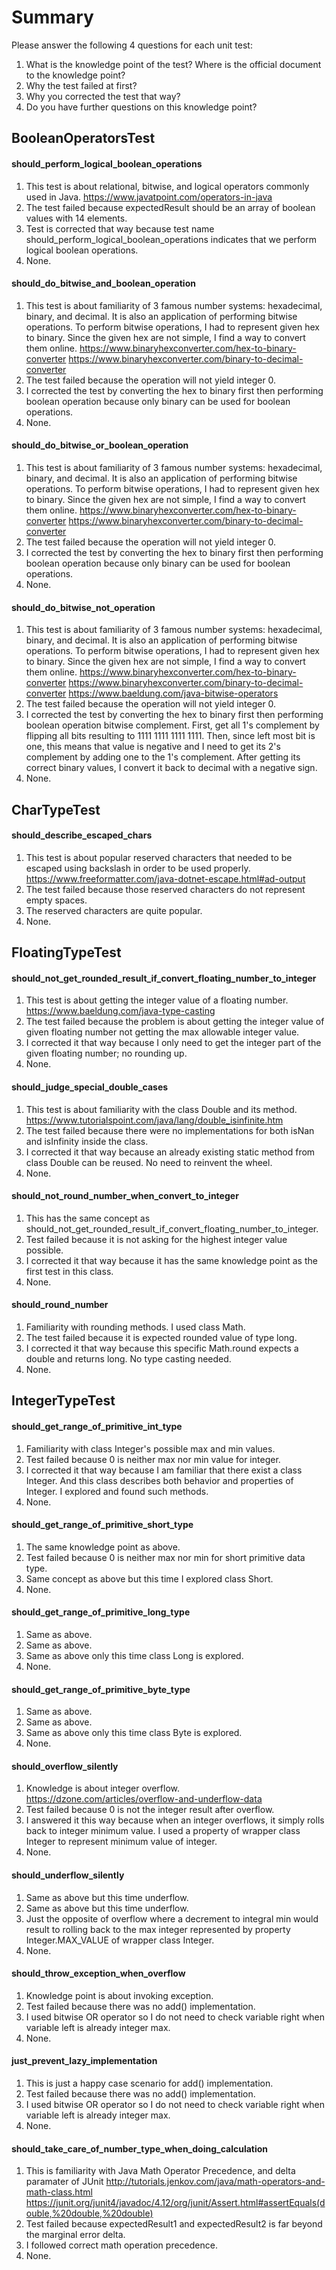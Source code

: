 # Summary

Please answer the following 4 questions for each unit test:
1. What is the knowledge point of the test? Where is the official document to the knowledge point?
2. Why the test failed at first?
3. Why you corrected the test that way?
4. Do you have further questions on this knowledge point?

## BooleanOperatorsTest
#### should_perform_logical_boolean_operations
1. This test is about relational, bitwise, and logical operators commonly used in Java.
https://www.javatpoint.com/operators-in-java
2. The test failed because expectedResult should be an array of boolean values with 14 elements.
3. Test is corrected that way because test name should_perform_logical_boolean_operations indicates that we perform
logical boolean operations.
4. None.

#### should_do_bitwise_and_boolean_operation
1. This test is about familiarity of 3 famous number systems: hexadecimal, binary, and decimal.
It is also an application of performing bitwise operations. To perform bitwise operations, I had to
represent given hex to binary. Since the given hex are not simple, I find a way to convert them online.
https://www.binaryhexconverter.com/hex-to-binary-converter
https://www.binaryhexconverter.com/binary-to-decimal-converter
2. The test failed because the operation will not yield integer 0.
3. I corrected the test by converting the hex to binary first then performing boolean operation because only binary
can be used for boolean operations.
4. None.

#### should_do_bitwise_or_boolean_operation
1. This test is about familiarity of 3 famous number systems: hexadecimal, binary, and decimal.
It is also an application of performing bitwise operations. To perform bitwise operations, I had to
represent given hex to binary. Since the given hex are not simple, I find a way to convert them online.
https://www.binaryhexconverter.com/hex-to-binary-converter
https://www.binaryhexconverter.com/binary-to-decimal-converter
2. The test failed because the operation will not yield integer 0.
3. I corrected the test by converting the hex to binary first then performing boolean operation because only binary
can be used for boolean operations.
4. None.

#### should_do_bitwise_not_operation
1. This test is about familiarity of 3 famous number systems: hexadecimal, binary, and decimal.
It is also an application of performing bitwise operations. To perform bitwise operations, I had to
represent given hex to binary. Since the given hex are not simple, I find a way to convert them online.
https://www.binaryhexconverter.com/hex-to-binary-converter
https://www.binaryhexconverter.com/binary-to-decimal-converter
https://www.baeldung.com/java-bitwise-operators
2. The test failed because the operation will not yield integer 0.
3. I corrected the test by converting the hex to binary first then performing boolean operation bitwise complement.
First, get all 1's complement by flipping all bits resulting to 1111 1111 1111 1111. Then, since left most bit is one,
this means that value is negative and I need to get its 2's complement by adding one to the 1's complement.
After getting its correct binary values, I convert it back to decimal with a negative sign.
4. None.

## CharTypeTest
#### should_describe_escaped_chars
1. This test is about popular reserved characters that needed to be escaped using backslash in order to be used properly.
https://www.freeformatter.com/java-dotnet-escape.html#ad-output
2. The test failed because those reserved characters do not represent empty spaces.
3. The reserved characters are quite popular.
4. None.

## FloatingTypeTest
#### should_not_get_rounded_result_if_convert_floating_number_to_integer
1. This test is about getting the integer value of a floating number.
https://www.baeldung.com/java-type-casting
2. The test failed because the problem is about getting the integer value of given floating number not getting
the max allowable integer value.
3. I corrected it that way because I only need to get the integer part of the given floating number; no rounding up.
4. None.

#### should_judge_special_double_cases
1. This test is about familiarity with the class Double and its method.
https://www.tutorialspoint.com/java/lang/double_isinfinite.htm
2. The test failed because there were no implementations for both isNan and isInfinity inside the class.
3. I corrected it that way because an already existing static method from class Double can be reused. No need to
reinvent the wheel.
4. None.

#### should_not_round_number_when_convert_to_integer
1. This has the same concept as should_not_get_rounded_result_if_convert_floating_number_to_integer.
2. Test failed because it is not asking for the highest integer value possible.
3. I corrected it that way because it has the same knowledge point as the first test in this class.
4. None.

#### should_round_number
1. Familiarity with rounding methods. I used class Math.
2. The test failed because it is expected rounded value of type long.
3. I corrected it that way because this specific Math.round expects a double and returns long. No type casting needed.
4. None.

## IntegerTypeTest
#### should_get_range_of_primitive_int_type
1. Familiarity with class Integer's possible max and min values.
2. Test failed because 0 is neither max nor min value for integer.
3. I corrected it that way because I am familiar that there exist a class Integer. And this class describes both behavior
and properties of Integer. I explored and found such methods.
4. None.

#### should_get_range_of_primitive_short_type
1. The same knowledge point as above.
2. Test failed because 0 is neither max nor min for short primitive data type.
3. Same concept as above but this time I explored class Short.
4. None.

#### should_get_range_of_primitive_long_type
1. Same as above.
2. Same as above.
3. Same as above only this time class Long is explored.
4. None.

#### should_get_range_of_primitive_byte_type
1. Same as above.
2. Same as above.
3. Same as above only this time class Byte is explored.
4. None.

#### should_overflow_silently
1. Knowledge is about integer overflow.
https://dzone.com/articles/overflow-and-underflow-data
2. Test failed because 0 is not the integer result after overflow.
3. I answered it this way because when an integer overflows, it simply rolls back to integer minimum value.
I used a property of wrapper class Integer to represent minimum value of integer.
4. None.

#### should_underflow_silently
1. Same as above but this time underflow.
2. Same as above but this time underflow.
3. Just the opposite of overflow where a decrement to integral min would result to rolling back to the max integer
represented by property Integer.MAX_VALUE of wrapper class Integer.
4. None.

#### should_throw_exception_when_overflow
1. Knowledge point is about invoking exception.
2. Test failed because there was no add() implementation.
3. I used bitwise OR operator so I do not need to check variable right when variable left is already integer max. 
4. None.

#### just_prevent_lazy_implementation
1. This is just a happy case scenario for add() implementation.
2. Test failed because there was no add() implementation.
3. I used bitwise OR operator so I do not need to check variable right when variable left is already integer max. 
4. None.

#### should_take_care_of_number_type_when_doing_calculation
1. This is familiarity with Java Math Operator Precedence, and delta paramater of JUnit
http://tutorials.jenkov.com/java/math-operators-and-math-class.html
https://junit.org/junit4/javadoc/4.12/org/junit/Assert.html#assertEquals(double,%20double,%20double)
2. Test failed because expectedResult1 and expectedResult2 is far beyond the marginal error delta.
3. I followed correct math operation precedence.
4. None.
